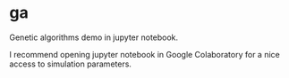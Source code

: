# ga
Genetic algorithms demo in jupyter notebook.

I recommend opening jupyter notebook in Google Colaboratory for a nice access to simulation parameters.
